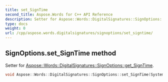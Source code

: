 ```yaml
---
title: set_SignTime
second_title: Aspose.Words for C++ API Reference
description: Setter for Aspose::Words::DigitalSignatures::SignOptions::get_SignTime. 
type: docs
weight: 0
url: /cpp/aspose.words.digitalsignatures/signoptions/set_signtime/
---
```

## SignOptions.set_SignTime method


Setter for [Aspose::Words::DigitalSignatures::SignOptions::get_SignTime](./get_signtime/).

```cpp
void Aspose::Words::DigitalSignatures::SignOptions::set_SignTime(System::DateTime value)
```

